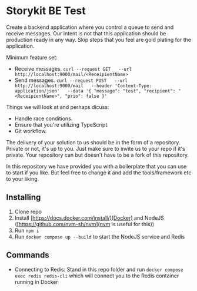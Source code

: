 # Storykit BE Test
Create a backend application where you control a queue to send and receive messages. Our intent is not that this application should be production ready in any way. Skip steps that you feel are gold plating for the application.

Minimum feature set:
* Receive messages. `curl --request GET   --url http://localhost:9000/mail/<ReceipientName>`
* Send messages. ```curl --request POST   --url http://localhost:9000/mail   --header 'Content-Type: application/json'   --data '{
"message": "test",
"recipient": "<ReceipientName>",
"prio": false
}'```

Things we will look at and perhaps dicuss:
* Handle race conditions.
* Ensure that you're utilizing TypeScript.
* Git workflow.

The delivery of your solution to us should be in the form of a repository. Private or not, it's up to you. Just make sure to invite us to your repo if it's private. Your repository can but doesn't have to be a fork of this repository.

In this repository we have provided you with a boilerplate that you can use to start if you like. But feel free to change it and add the tools/framework etc to your liking.
## Installing
1. Clone repo
2. Install [https://docs.docker.com/install/](Docker) and NodeJS ([https://github.com/nvm-sh/nvm](nvm is useful for this))
2. Run `npm i`
3. Run `docker compose up --build` to start the NodeJS service and Redis

## Commands
- Connecting to Redis: Stand in this repo folder and run `docker compose exec redis redis-cli` which will connect you to the Redis container running in Docker

